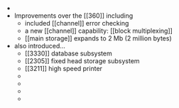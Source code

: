 -
- Improvements over the [[360]] including
	- included [[channel]] error checking
	- a new [[channel]] capability: [[block multiplexing]]
	- [[main storage]] expands to 2 Mb (2 million bytes)
- also introduced...
	- [[3330]] database subsystem
	- [[2305]] fixed head storage subsystem
	- [[3211]] high speed printer
	-
	-
	-
	-
